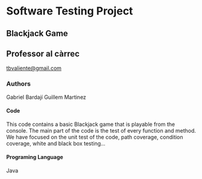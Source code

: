 # Software Testing Project

## Blackjack Game

## Professor al càrrec 
tbvaliente@gmail.com

### Authors
Gabriel Bardají 
Guillem Martinez

#### Code
This code contains a basic Blackjack game that is playable from the console. The main part of the code is the test of every function and method.
We have focused on the unit test of the code, path coverage, condition coverage, white and black box testing...

#### Programing Language
Java


 
